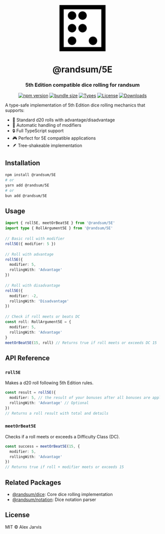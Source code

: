 <div align="center">
  <img width="150" height="150" src="https://raw.githubusercontent.com/RANDSUM/randsum/main/icon.webp">
  <h1>@randsum/5E</h1>
  <h3>5th Edition compatible dice rolling for randsum</h3>

[![npm version](https://img.shields.io/npm/v/@randsum/5E)](https://www.npmjs.com/package/@randsum/5E)
[![bundle size](https://img.shields.io/bundlephobia/minzip/@randsum/5E)](https://bundlephobia.com/package/@randsum/5E)
[![Types](https://img.shields.io/npm/types/@randsum/5E)](https://www.npmjs.com/package/@randsum/5E)
[![License](https://img.shields.io/npm/l/@randsum/5E)](https://github.com/RANDSUM/randsum/blob/main/LICENSE)
[![Downloads](https://img.shields.io/npm/dm/@randsum/5E)](https://www.npmjs.com/package/@randsum/5E)

</div>

A type-safe implementation of 5th Edition dice rolling mechanics that supports:

- 🎲 Standard d20 rolls with advantage/disadvantage
- 🎯 Automatic handling of modifiers
- 🔒 Full TypeScript support
- 🎮 Perfect for 5E compatible applications
- 🪶 Tree-shakeable implementation

## Installation

```bash
npm install @randsum/5E
# or
yarn add @randsum/5E
# or
bun add @randsum/5E
```

## Usage

```typescript
import { roll5E, meetOrBeat5E } from '@randsum/5E'
import type { RollArgument5E } from '@randsum/5E'

// Basic roll with modifier
roll5E({ modifier: 5 })

// Roll with advantage
roll5E({
  modifier: 5,
  rollingWith: 'Advantage'
})

// Roll with disadvantage
roll5E({
  modifier: -2,
  rollingWith: 'Disadvantage'
})

// Check if roll meets or beats DC
const roll: RollArgument5E = {
  modifier: 5,
  rollingWith: 'Advantage'
}
meetOrBeat5E(15, roll) // Returns true if roll meets or exceeds DC 15
```

## API Reference

### `roll5E`

Makes a d20 roll following 5th Edition rules.

```typescript
const result = roll5E({
  modifier: 5, // the result of your bonuses after all bonuses are applied
  rollingWith: 'Advantage' // Optional
})
// Returns a roll result with total and details
```

### `meetOrBeat5E`

Checks if a roll meets or exceeds a Difficulty Class (DC).

```typescript
const success = meetOrBeat5E(15, {
  modifier: 5,
  rollingWith: 'Advantage'
})
// Returns true if roll + modifier meets or exceeds 15
```

## Related Packages

- [@randsum/dice](https://github.com/RANDSUM/randsum/tree/main/packages/dice): Core dice rolling implementation
- [@randsum/notation](https://github.com/RANDSUM/randsum/tree/main/packages/notation): Dice notation parser

## License

MIT © Alex Jarvis
